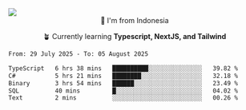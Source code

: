
<img align = "center" src="https://readme-typing-svg.herokuapp.com?font=Fira+Code&size=25&pause=1000&color=00F713&center=true&vCenter=true&random=false&width=850&height=70&lines=Hi+There+%F0%9F%91%8B%2C+Im+Julian+Caesar;"/>
<br>

<div align = "center">
  📌 I'm from Indonesia
  
  🪴 Currently learning **Typescript, NextJS, and Tailwind**
</div>

<!--START_SECTION:waka-->

```txt
From: 29 July 2025 - To: 05 August 2025

TypeScript   6 hrs 38 mins   ██████████░░░░░░░░░░░░░░░   39.82 %
C#           5 hrs 21 mins   ████████░░░░░░░░░░░░░░░░░   32.18 %
Binary       3 hrs 54 mins   ██████░░░░░░░░░░░░░░░░░░░   23.49 %
SQL          40 mins         █░░░░░░░░░░░░░░░░░░░░░░░░   04.02 %
Text         2 mins          ░░░░░░░░░░░░░░░░░░░░░░░░░   00.26 %
```

<!--END_SECTION:waka-->
